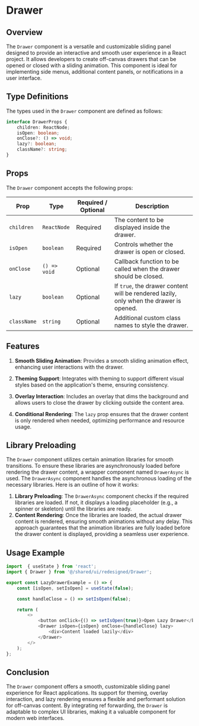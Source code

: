 # Drawer

## Overview
The `Drawer` component is a versatile and customizable sliding panel designed to provide an interactive and smooth user experience in a React project. It allows developers to create off-canvas drawers that can be opened or closed with a sliding animation. This component is ideal for implementing side menus, additional content panels, or notifications in a user interface.

## Type Definitions
The types used in the `Drawer` component are defined as follows:

```typescript
interface DrawerProps {
    children: ReactNode;
    isOpen: boolean;
    onClose?: () => void;
    lazy?: boolean;
    className?: string;
}
```
## Props
The `Drawer` component accepts the following props:

| Prop       | Type                | Required / Optional | Description                                                                 |
|------------|---------------------|---------------------|-----------------------------------------------------------------------------|
| `children`  | `ReactNode`         | Required            | The content to be displayed inside the drawer.                              |
| `isOpen`    | `boolean`           | Required            | Controls whether the drawer is open or closed.                              |
| `onClose`   | `() => void`        | Optional            | Callback function to be called when the drawer should be closed.            |
| `lazy`      | `boolean`           | Optional            | If `true`, the drawer content will be rendered lazily, only when the drawer is opened. |
| `className` | `string`            | Optional            | Additional custom class names to style the drawer.                          |


## Features

1. **Smooth Sliding Animation**: Provides a smooth sliding animation effect, enhancing user interactions with the drawer.

2.  **Theming Support**: Integrates with theming to support different visual styles based on the application's theme, ensuring consistency.

3.  **Overlay Interaction**: Includes an overlay that dims the background and allows users to close the drawer by clicking outside the content area.

4.  **Conditional Rendering**: The `lazy` prop ensures that the drawer content is only rendered when needed, optimizing performance and resource usage.

## Library Preloading
The `Drawer` component utilizes certain animation libraries for smooth transitions. To ensure these libraries are asynchronously loaded before rendering the drawer content, a wrapper component named `DrawerAsync` is used. The `DrawerAsync` component handles the asynchronous loading of the necessary libraries. Here is an outline of how it works:

1. **Library Preloading**: The `DrawerAsync` component checks if the required libraries are loaded. If not, it displays a loading placeholder (e.g., a spinner or skeleton) until the libraries are ready.
2. **Content Rendering**: Once the libraries are loaded, the actual drawer content is rendered, ensuring smooth animations without any delay.
This approach guarantees that the animation libraries are fully loaded before the drawer content is displayed, providing a seamless user experience.


## Usage Example
```typescript jsx
import  { useState } from 'react';
import { Drawer } from '@/shared/ui/redesigned/Drawer';

export const LazyDrawerExample = () => {
    const [isOpen, setIsOpen] = useState(false);

    const handleClose = () => setIsOpen(false);

    return (
        <>
            <button onClick={() => setIsOpen(true)}>Open Lazy Drawer</button>
            <Drawer isOpen={isOpen} onClose={handleClose} lazy>
                <div>Content loaded lazily</div>
            </Drawer>
        </>
    );
};
```

## Conclusion
The `Drawer` component offers a smooth, customizable sliding panel experience for React applications. Its support for theming, overlay interaction, and lazy rendering ensures a flexible and performant solution for off-canvas content. By integrating ref forwarding, the `Drawer` is adaptable to complex UI libraries, making it a valuable component for modern web interfaces.
